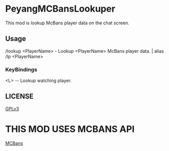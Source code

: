 # PeyangMCBansLookuper
This mod is lookup McBans player data on the chat screen.

## Usage
/lookup \<PlayerName\> - Lookup \<PlayerName\> McBans player data.
 | alias
/lp \<PlayerName\> 

### KeyBindings
\<L\> -- Lookup watching player.

## LICENSE
[GPLv3](https://www.gnu.org/licenses/gpl-3.0.en.html)

# THIS MOD USES MCBANS API
[MCBans](http://mcbans.com/)
